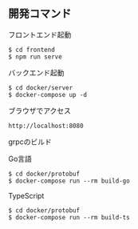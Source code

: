 #


## 開発コマンド

フロントエンド起動
```
$ cd frontend
$ npm run serve
```

バックエンド起動
```
$ cd docker/server
$ docker-compose up -d
```

ブラウザでアクセス
```
http://localhost:8080
```


grpcのビルド  

Go言語
```
$ cd docker/protobuf
$ docker-compose run --rm build-go
```

TypeScript
```
$ cd docker/protobuf
$ docker-compose run --rm build-ts
```